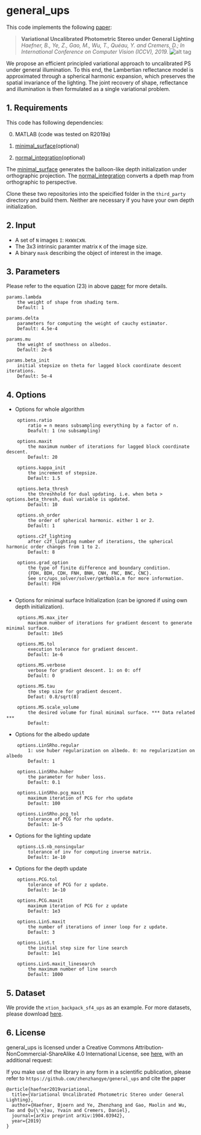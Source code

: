 # general_ups
This code implements the following [paper](https://vision.in.tum.de/_media/spezial/bib/haefner2019.pdf):

> **Variational Uncalibrated Photometric Stereo under General Lighting**
> *Haefner, B., Ye, Z., Gao, M., Wu, T., Quéau, Y. and Cremers, D.; In International Conference on Computer Vision (ICCV), 2019.*
![alt tag](https://vision.in.tum.de/_media/spezial/bib/haefner2019.png)

We propose an efficient principled variational approach to uncalibrated PS under general illumination. To this end, the Lambertian reflectance model is approximated through a spherical harmonic expansion, which preserves the spatial invariance of the lighting. The joint recovery of shape, reflectance and illumination is then formulated as a single variational problem.

## 1. Requirements

This code has following dependencies:

0) MATLAB (code was tested on R2019a)

1) [minimal_surface](https://github.com/zhenzhangye/minimal_surface)(optional)

2) [normal_integration](https://github.com/yqueau/normal_integration)(optional)

The [minimal_surface](https://github.com/zhenzhangye/minimal_surface) generates the balloon-like depth initialization under orthographic projection. The [normal_integration](https://github.com/yqueau/normal_integration) converts a dpeth map from orthographic to perspective. 

Clone these two repositories into the speicified folder in the `third_party` directory and build them. Neither are necessary if you have your own depth initialization.

## 2. Input

- A set of `N` images `I`: `H`x`W`x`C`x`N`.
- The 3x3 intrinsic paramter matrix `K` of the image size.
- A binary `mask` describing the object of interest in the image.

## 3. Parameters
Please refer to the equation (23) in above [paper](https://vision.in.tum.de/_media/spezial/bib/haefner2019.pdf) for more details.
```
params.lambda
    the weight of shape from shading term.
    Default: 1
    
params.delta
    parameters for computing the weight of cauchy estimator.
    Default: 4.5e-4
    
params.mu
    the weight of smothness on albedos.
    Default: 2e-6
    
params.beta_init
    initial stepsize on theta for lagged block coordinate descent iterations.
    Default: 5e-4
```

## 4. Options
* Options for whole algorithm
```
    options.ratio
        ratio = n means subsampling everything by a factor of n.
        Deafult: 1 (no subsampling)
    
    options.maxit
        the maximum number of iterations for lagged block coordinate descent.
        Default: 20
    
    options.kappa_init
        the increment of stepsize.
        Default: 1.5
      
    options.beta_thresh
        the threshhold for dual updating. i.e. when beta > options.beta_thresh, dual variable is updated.
        Default: 10
      
    options.sh_order
        the order of spherical harmonic. either 1 or 2.
        Default: 1
      
    options.c2f_lighting
        after c2f_lighting number of iterations, the spherical harmonic order changes from 1 to 2.
        Default: 8
      
    options.grad_option
        the type of finite difference and boundary condition.
        {FDH, BDH, CDH, FNH, BNH, CNH, FNC, BNC, CNC}. 
        See src/ups_solver/solver/getNabla.m for more information.
        Default: FDH
      
```
* Options for minimal surface Initialization (can be ignored if using own depth initialization).
```
    options.MS.max_iter
        maximum number of iterations for gradient descent to generate minimal surface.
        Default: 10e5
      
    options.MS.tol
        execution tolerance for gradient descent.
        Default: 1e-6
      
    options.MS.verbose
        verbose for gradient descent. 1: on 0: off
        Default: 0
      
    options.MS.tau
        the step size for gradient descent.
        Defaut: 0.8/sqrt(8)
      
    options.MS.scale_volume
        the desired volume for final minimal surface. *** Data related ***
        Default: 
```
* Options for the albedo update
```
    options.LinSRho.regular     
        1: use huber regularization on albedo. 0: no regularization on albedo
        Default: 1
 
    options.LinSRho.huber       
        the parameter for huber loss.
        Default: 0.1
        
    options.LinSRho.pcg_maxit  
        maximum iteration of PCG for rho update
        Default: 100     
        
    options.LinSRho.pcg_tol    
        tolerance of PCG for rho update.
        Default: 1e-5
```
* Options for the lighting update
```
    options.LS.nb_nonsingular
        tolerance of inv for computing inverse matrix.
        Default: 1e-10
```
* Options for the depth update
```
    options.PCG.tol
        tolerance of PCG for z update.
        Default: 1e-10   
    
    options.PCG.maxit   
        maximum iteration of PCG for z update
        Default: 1e3

    options.LinS.maxit
        the number of iterations of inner loop for z update.
        Default: 3                 
    
    options.LinS.t                  
        the initial step size for line search
        Default: 1e1
    
    options.LinS.maxit_linesearch        
        the maximum number of line search
        Default: 1000
```
## 5. Dataset
We provide the `xtion_backpack_sf4_ups` as an example. For more datasets, please download [here](https://vision.in.tum.de/data/datasets/photometricdepthsr).

## 6. License
general_ups is licensed under a Creative Commons Attribution-NonCommercial-ShareAlike 4.0 International License, see [here](http://creativecommons.org/licenses/by-nc-sa/4.0/), with an additional request:

If you make use of the library in any form in a scientific publication, please refer to `https://github.com/zhenzhangye/general_ups` and cite the paper

```
@article{haefner2019variational,
  title={Variational Uncalibrated Photometric Stereo under General Lighting},
  author={Haefner, Bjoern and Ye, Zhenzhang and Gao, Maolin and Wu, Tao and Qu{\'e}au, Yvain and Cremers, Daniel},
  journal={arXiv preprint arXiv:1904.03942},
  year={2019}
}
```
